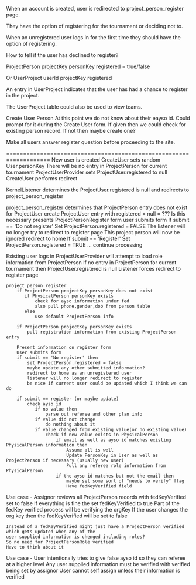 When an account is created, user is redirected to project_person_register page.

They have the option of registering for the tournament or deciding not to.

When an unregistered user logs in for the first time they should have the option of registering.

How to tell if the user has declined to register?

ProjectPerson
    projectKey
    personKey
    registered = true/false
    
Or
UserProject
    userId
    projectKey
    registered
    
An entry in UserProject indicates that the user has had a chance to register in the project.

The UserProject table could also be used to view teams.

Create User Person
  At this point we do not know about their eayso id.
  Could prompt for it during the Create User form.
  If given then we could check for existing person record.
  If not then maybe create one?
  
Make all users answer register question before proceeding to the site.

===================================================================
New user is created
  CreateUser sets random User.personKey
  There will be no entry in ProjectPerson for current tournament
  ProjectUserProvider sets ProjectUser.registered to null
  CreateUser performs redirect
  
  KernelListener determines the ProjectUser.registered is null and redirects to project_person_register
  
  project_person_register
    determines that ProjectPerson entry does not exist for ProjectUser
    create ProjectUser entry with registered = null = ??? Is this necessary
    presents ProjectPersonRegister form
    user submits form
      If submit == 'Do not register'
        Set ProjectPerson.registered = FALSE
        The listener will no longer try to redirect to register page
        This project person will now be ignored
        redirect to home
      If submit == 'Register'
        Set ProjectPerson.registered = TRUE
        ... continue processing
        
Existing user logs in
    ProjectUserProvider will attempt to load role information from ProjectPerson
    If no entry in ProjectPerson for current tournament then ProjectUser.registered is null
    Listener forces redirect to register page
    
    project_person_register
        if ProjectPerson projectKey personKey does not exist
           if PhysicalPerson personKey exists 
               check for ayso information under fed
               also pull phone,gender,dob from person table
           else
               use default ProjectPerson info
               
        if ProjectPerson projectKey personKey exists
            pull registration information from existing ProjectPerson entry
            
        Present information on register form
        User submits form
        if submit == 'No register' then
            set ProjectPerson.registered = false
            maybe update any other submitted information?
            redirect to home as an unregistered user
            listener will no longer redirect to register
            be nice if current user could be updated which I think we can do
            
        if submit == register (or maybe update)
            check ayso id
               if no value then
                   parse out referee and other plan info
               if value did not change
                   do nothing about it
               if value changed from existing value(or no existing value)
                   check if new value exists in PhysicalPerson
                       if email as well as ayso id matches existing PhysicalPerson information then
                           Assume all is well
                           Update PersonKey in User as well as ProjectPerson if necessary (usually new user)
                           Pull any referee role information from PhysicalPerson
                       if the ayso id matches but not the email then
                           maybe set some sort of "needs to verify" flag
                           Have fedKeyVerified field
                           
Use case - Assignor reviews all ProjectPerson records with fedKeyVerified set to false
    If everything is fine the set fedKeyVerified to true
    Part of the fedKey verified process will be verifying the orgKey
    If the user changes the org key then the fedKeyVerified will be set to false
    
    Instead of a fedKeyVerified might just have a ProjectPerson verified which gets updated when any of the
    user supplied information is chenged including roles?
    So no need for ProjectPersonRole verified
    Have to think about it
                           
Use case - User intentionally tries to give false ayso id so they can referee at a higher level
    Any user supplied information must be verified with verified being set by assignor
    User cannot self assign unless their information is verified
    
